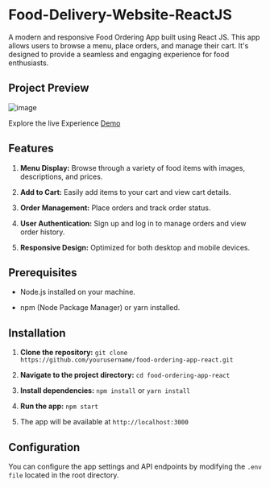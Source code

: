 # Food-Delivery-Website-ReactJS

A modern and responsive Food Ordering App built using React JS. This app allows users to browse a menu, place orders, and manage their cart. It's designed to provide a seamless and engaging experience for food enthusiasts.

## Project Preview

![image](https://github.com/user-attachments/assets/bd1723e3-bf40-4114-a9dd-1f14d69fd818)


Explore the live Experience [Demo](https://react-food-order-web.netlify.app)

## Features

1. **Menu Display:** Browse through a variety of food items with images, descriptions, and prices.

2. **Add to Cart:** Easily add items to your cart and view cart details.

3. **Order Management:** Place orders and track order status.

4. **User Authentication:** Sign up and log in to manage orders and view order history.

5. **Responsive Design:** Optimized for both desktop and mobile devices.

## Prerequisites

- Node.js installed on your machine.
  
- npm (Node Package Manager) or yarn installed.

## Installation

1. **Clone the repository:** `git clone https://github.com/yourusername/food-ordering-app-react.git`

2. **Navigate to the project directory:** `cd food-ordering-app-react`

3. **Install dependencies:** `npm install` or `yarn install`

4. **Run the app:** `npm start`

5. The app will be available at `http://localhost:3000`

## Configuration

You can configure the app settings and API endpoints by modifying the `.env file` located in the root directory.
